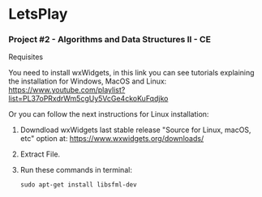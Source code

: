 # LetsPlay
### Project #2 - Algorithms and Data Structures II - CE

Requisites

You need to install wxWidgets, in this link you can see tutorials explaining the installation for Windows, MacOS and Linux: https://www.youtube.com/playlist?list=PL37oPRxdrWm5cgUy5VcGe4ckoKuFqdjko 

Or you can follow the next instructions for Linux installation:

1. Downdload wxWidgets last stable release "Source for Linux, macOS, etc" option at:
https://www.wxwidgets.org/downloads/

2. Extract File.

3. Run these commands in terminal:

       sudo apt-get install libsfml-dev
